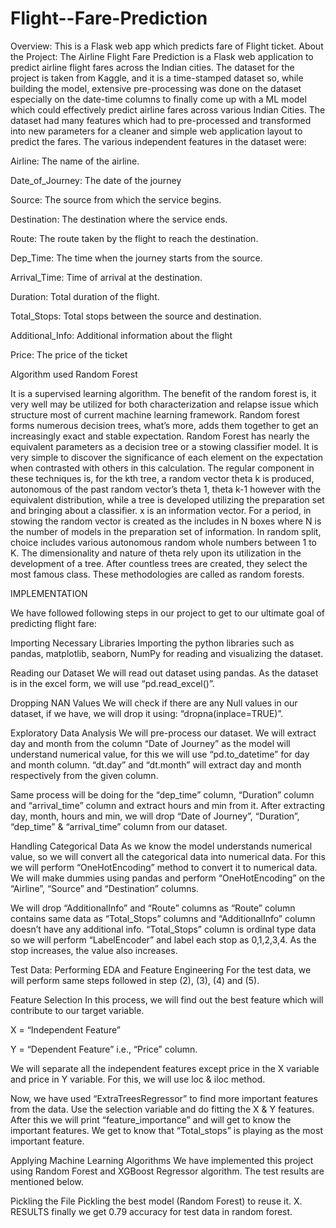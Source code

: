 # Flight--Fare-Prediction

Overview:
This is a Flask web app which predicts fare of Flight ticket.
About the Project: 
The Airline Flight Fare Prediction is a Flask web application to predict airline flight fares across the Indian cities. The dataset for the project is taken from Kaggle, and it is a time-stamped dataset so, while building the model, extensive pre-processing was done on the dataset especially on the date-time columns to finally come up with a ML model which could effectively predict airline fares across various Indian Cities. The dataset had many features which had to pre-processed and transformed into new parameters for a cleaner and simple web application layout to predict the fares. The various independent features in the dataset were:

Airline: The name of the airline.

Date_of_Journey: The date of the journey

Source: The source from which the service begins.

Destination: The destination where the service ends.

Route: The route taken by the flight to reach the destination.

Dep_Time: The time when the journey starts from the source.

Arrival_Time: Time of arrival at the destination.

Duration: Total duration of the flight.

Total_Stops: Total stops between the source and destination.

Additional_Info: Additional information about the flight

Price: The price of the ticket

Algorithm used Random Forest

It is a supervised learning algorithm. The benefit of the random forest is, it very well may be utilized for both characterization and relapse issue which structure most of current machine learning framework. Random forest forms numerous decision trees, what’s more, adds them together to get an increasingly exact and stable expectation. Random Forest has nearly the equivalent parameters as a decision tree or a stowing classifier model. It is very simple to discover the significance of each element on the expectation when contrasted with others in this calculation. The regular component in these techniques is, for the kth tree, a random vector theta k is produced, autonomous of the past random vector’s theta 1, theta k-1 however with the equivalent distribution, while a tree is developed utilizing the preparation set and bringing about a classifier. x is an information vector. For a period, in stowing the random vector is created as the includes in N boxes where N is the number of models in the preparation set of information. In random split, choice includes various autonomous random whole numbers between 1 to K. The dimensionality and nature of theta rely upon its utilization in the development of a tree. After countless trees are created, they select the most famous class. These methodologies are called as random forests.

IMPLEMENTATION

We have followed following steps in our project to get to our ultimate goal of predicting flight fare:

Importing Necessary Libraries Importing the python libraries such as pandas, matplotlib, seaborn, NumPy for reading and visualizing the dataset.

Reading our Dataset
We will read out dataset using pandas. As the dataset is in the excel form, we will use “pd.read_excel()”.

Dropping NAN Values
We will check if there are any Null values in our dataset, if we have, we will drop it using: “dropna(inplace=TRUE)”.

Exploratory Data Analysis
We will pre-process our dataset. We will extract day and month from the column “Date of Journey” as the model will understand numerical value, for this we will use “pd.to_datetime” for day and month column. “dt.day” and “dt.month” will extract day and month respectively from the given column.

Same process will be doing for the “dep_time” column, “Duration” column and “arrival_time” column and extract hours and min from it. After extracting day, month, hours and min, we will drop “Date of Journey”, “Duration”, “dep_time” & “arrival_time” column from our dataset.

Handling Categorical Data
As we know the model understands numerical value, so we will convert all the categorical data into numerical data. For this we will perform “OneHotEncoding” method to convert it to numerical data. We will make dummies using pandas and perform “OneHotEncoding” on the “Airline”, “Source” and “Destination” columns.

We will drop “AdditionalInfo” and “Route” columns as “Route” column contains same data as “Total_Stops” columns and “AdditionalInfo” column doesn’t have any additional info. “Total_Stops” column is ordinal type data so we will perform “LabelEncoder” and label each stop as 0,1,2,3,4. As the stop increases, the value also increases.

Test Data: Performing EDA and Feature Engineering
For the test data, we will perform same steps followed in step (2), (3), (4) and (5).

Feature Selection
In this process, we will find out the best feature which will contribute to our target variable.

X = “Independent Feature”

Y = “Dependent Feature” i.e., “Price” column.

We will separate all the independent features except price in the X variable and price in Y variable. For this, we will use loc & iloc method.

Now, we have used “ExtraTreesRegressor” to find more important features from the data. Use the selection variable and do fitting the X & Y features. After this we will print “feature_importance” and will get to know the important features. We get to know that “Total_stops” is playing as the most important feature.

Applying Machine Learning Algorithms
We have implemented this project using Random Forest and XGBoost Regressor algorithm. The test results are mentioned below.

Pickling the File
Pickling the best model (Random Forest) to reuse it. X. RESULTS finally we get 0.79 accuracy for test data in random forest.
